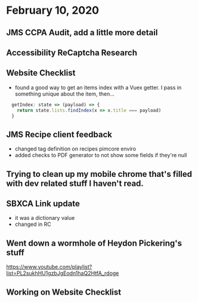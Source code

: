 # February 10, 2020

## JMS CCPA Audit, add a little more detail

## Accessibility ReCaptcha Research

## Website Checklist
- found a good way to get an items index with a Vuex getter. I pass in something unique about the item, then...
```js
  getIndex: state => (payload) => {
    return state.lists.findIndex(x => x.title === payload)
  }
``` 

## JMS Recipe client feedback
- changed tag definition on recipes pimcore enviro
- added checks to PDF generator to not show some fields if they're null

## Trying to clean up my mobile chrome that's filled with dev related stuff I haven't read.

## SBXCA Link update
- it was a dictionary value
- changed in RC

## Went down a wormhole of Heydon Pickering's stuff
https://www.youtube.com/playlist?list=PL2sukhHU1gzbJgEodn1haQ2HtfA_rdoge

## Working on Website Checklist